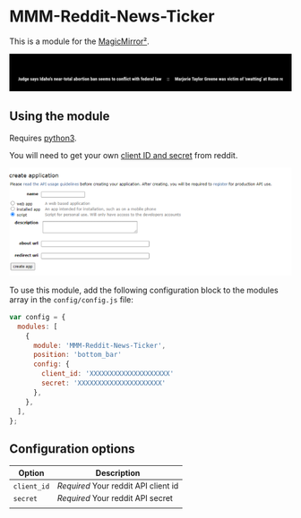 # MMM-Reddit-News-Ticker

This is a module for the [MagicMirror²](https://github.com/MichMich/MagicMirror/).

![screenshot](images\screenshot1.png)

## Using the module

Requires [python3](https://www.python.org/downloads/).

You will need to get your own [client ID and secret](https://www.reddit.com/prefs/apps) from reddit.

![reddit api](images\reddit-api.png)

To use this module, add the following configuration block to the modules array in the `config/config.js` file:

```js
var config = {
  modules: [
    {
      module: 'MMM-Reddit-News-Ticker',
      position: 'bottom_bar'
      config: {
        client_id: 'XXXXXXXXXXXXXXXXXXXX'
        secret: 'XXXXXXXXXXXXXXXXXXXXX'
      },
    },
  ],
};
```

## Configuration options

| Option      | Description                          |
| ----------- | ------------------------------------ |
| `client_id` | _Required_ Your reddit API client id |
| `secret`    | _Required_ Your reddit API secret    |
|             |
